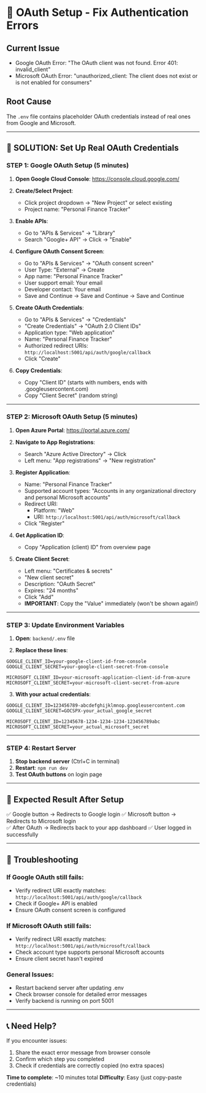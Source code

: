# 🔐 OAuth Setup - Fix Authentication Errors

## Current Issue
- Google OAuth Error: "The OAuth client was not found. Error 401: invalid_client"
- Microsoft OAuth Error: "unauthorized_client: The client does not exist or is not enabled for consumers"

## Root Cause
The `.env` file contains placeholder OAuth credentials instead of real ones from Google and Microsoft.

---

## 🚀 SOLUTION: Set Up Real OAuth Credentials

### **STEP 1: Google OAuth Setup (5 minutes)**

1. **Open Google Cloud Console**: https://console.cloud.google.com/

2. **Create/Select Project**:
   - Click project dropdown → "New Project" or select existing
   - Project name: "Personal Finance Tracker"

3. **Enable APIs**:
   - Go to "APIs & Services" → "Library"
   - Search "Google+ API" → Click → "Enable"

4. **Configure OAuth Consent Screen**:
   - Go to "APIs & Services" → "OAuth consent screen"
   - User Type: "External" → Create
   - App name: "Personal Finance Tracker"
   - User support email: Your email
   - Developer contact: Your email
   - Save and Continue → Save and Continue → Save and Continue

5. **Create OAuth Credentials**:
   - Go to "APIs & Services" → "Credentials"
   - "Create Credentials" → "OAuth 2.0 Client IDs"
   - Application type: "Web application"
   - Name: "Personal Finance Tracker"
   - Authorized redirect URIs: `http://localhost:5001/api/auth/google/callback`
   - Click "Create"

6. **Copy Credentials**:
   - Copy "Client ID" (starts with numbers, ends with .googleusercontent.com)
   - Copy "Client Secret" (random string)

---

### **STEP 2: Microsoft OAuth Setup (5 minutes)**

1. **Open Azure Portal**: https://portal.azure.com/

2. **Navigate to App Registrations**:
   - Search "Azure Active Directory" → Click
   - Left menu: "App registrations" → "New registration"

3. **Register Application**:
   - Name: "Personal Finance Tracker"
   - Supported account types: "Accounts in any organizational directory and personal Microsoft accounts"
   - Redirect URI: 
     - Platform: "Web"
     - URI: `http://localhost:5001/api/auth/microsoft/callback`
   - Click "Register"

4. **Get Application ID**:
   - Copy "Application (client) ID" from overview page

5. **Create Client Secret**:
   - Left menu: "Certificates & secrets"
   - "New client secret"
   - Description: "OAuth Secret"
   - Expires: "24 months"
   - Click "Add"
   - **IMPORTANT**: Copy the "Value" immediately (won't be shown again!)

---

### **STEP 3: Update Environment Variables**

1. **Open**: `backend/.env` file

2. **Replace these lines**:
```env
GOOGLE_CLIENT_ID=your-google-client-id-from-console
GOOGLE_CLIENT_SECRET=your-google-client-secret-from-console

MICROSOFT_CLIENT_ID=your-microsoft-application-client-id-from-azure
MICROSOFT_CLIENT_SECRET=your-microsoft-client-secret-from-azure
```

3. **With your actual credentials**:
```env
GOOGLE_CLIENT_ID=123456789-abcdefghijklmnop.googleusercontent.com
GOOGLE_CLIENT_SECRET=GOCSPX-your_actual_google_secret

MICROSOFT_CLIENT_ID=12345678-1234-1234-1234-123456789abc
MICROSOFT_CLIENT_SECRET=your_actual_microsoft_secret
```

---

### **STEP 4: Restart Server**

1. **Stop backend server** (Ctrl+C in terminal)
2. **Restart**: `npm run dev`
3. **Test OAuth buttons** on login page

---

## 🎯 **Expected Result After Setup**

✅ Google button → Redirects to Google login
✅ Microsoft button → Redirects to Microsoft login  
✅ After OAuth → Redirects back to your app dashboard
✅ User logged in successfully

---

## 🚨 **Troubleshooting**

### If Google OAuth still fails:
- Verify redirect URI exactly matches: `http://localhost:5001/api/auth/google/callback`
- Check if Google+ API is enabled
- Ensure OAuth consent screen is configured

### If Microsoft OAuth still fails:
- Verify redirect URI exactly matches: `http://localhost:5001/api/auth/microsoft/callback`
- Check account type supports personal Microsoft accounts
- Ensure client secret hasn't expired

### General Issues:
- Restart backend server after updating .env
- Check browser console for detailed error messages
- Verify backend is running on port 5001

---

## 📞 **Need Help?**

If you encounter issues:
1. Share the exact error message from browser console
2. Confirm which step you completed
3. Check if credentials are correctly copied (no extra spaces)

**Time to complete**: ~10 minutes total
**Difficulty**: Easy (just copy-paste credentials)
